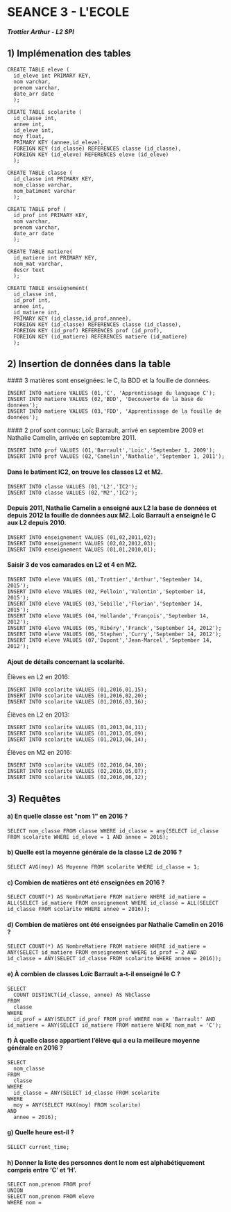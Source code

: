 # SEANCE 3 - L'ECOLE

##### Trottier Arthur - L2 SPI

## 1) Implémenation des tables

```
CREATE TABLE eleve (
  id_eleve int PRIMARY KEY,
  nom varchar,
  prenom varchar,
  date_arr date
  );
```

```
CREATE TABLE scolarite (
  id_classe int,
  annee int,
  id_eleve int,
  moy float,
  PRIMARY KEY (annee,id_eleve),
  FOREIGN KEY (id_classe) REFERENCES classe (id_classe),
  FOREIGN KEY (id_eleve) REFERENCES eleve (id_eleve)
  );
```

```
CREATE TABLE classe (
  id_classe int PRIMARY KEY,
  nom_classe varchar,
  nom_batiment varchar
  );
```

```
CREATE TABLE prof (
  id_prof int PRIMARY KEY,
  nom varchar,
  prenom varchar,
  date_arr date
  );
```

```
CREATE TABLE matiere(
  id_matiere int PRIMARY KEY,
  nom_mat varchar,
  descr text
  );
```

```
CREATE TABLE enseignement(
  id_classe int,
  id_prof int,
  annee int,
  id_matiere int,
  PRIMARY KEY (id_classe,id_prof,annee),
  FOREIGN KEY (id_classe) REFERENCES classe (id_classe),
  FOREIGN KEY (id_prof) REFERENCES prof (id_prof),
  FOREIGN KEY (id_matiere) REFERENCES matiere (id_matiere)
  );
```
## 2) Insertion de données dans la table

#### 3 matières sont enseignées: le C, la BDD et la fouille de données.

```
INSERT INTO matiere VALUES (01,'C', 'Apprentissage du language C');
INSERT INTO matiere VALUES (02,'BDD', 'Decouverte de la base de données');
INSERT INTO matiere VALUES (03,'FDD', 'Apprentissage de la fouille de données');
```
#### 2 prof sont connus: Loïc Barrault, arrivé en septembre 2009 et Nathalie Camelin, arrivée en septembre 2011.

```
INSERT INTO prof VALUES (01,'Barrault','Loïc','September 1, 2009');
INSERT INTO prof VALUES (02,'Camelin','Nathalie','September 1, 2011');
```
#### Dans le batiment IC2, on trouve les classes L2 et M2.

```
INSERT INTO classe VALUES (01,'L2','IC2');
INSERT INTO classe VALUES (02,'M2','IC2');
```
#### Depuis 2011, Nathalie Camelin a enseigné aux L2 la base de données et depuis 2012 la fouille de données aux M2. Loïc Barrault a enseigné le C aux L2 depuis 2010.

```
INSERT INTO enseignement VALUES (01,02,2011,02);
INSERT INTO enseignement VALUES (02,02,2012,03);
INSERT INTO enseignement VALUES (01,01,2010,01);
```
#### Saisir 3 de vos camarades en L2 et 4 en M2.

```
INSERT INTO eleve VALUES (01,'Trottier','Arthur','September 14, 2015');
INSERT INTO eleve VALUES (02,'Pelloin','Valentin','September 14, 2015');
INSERT INTO eleve VALUES (03,'Sebille','Florian','September 14, 2015');
INSERT INTO eleve VALUES (04,'Hollande','François','September 14, 2012');
INSERT INTO eleve VALUES (05,'Ribéry','Franck','September 14, 2012');
INSERT INTO eleve VALUES (06,'Stephen','Curry','September 14, 2012');
INSERT INTO eleve VALUES (07,'Dupont','Jean-Marcel','September 14, 2012');
```
#### Ajout de détails concernant la scolarité.

Élèves en L2 en 2016:

```
INSERT INTO scolarite VALUES (01,2016,01,15);
INSERT INTO scolarite VALUES (01,2016,02,20);
INSERT INTO scolarite VALUES (01,2016,03,16);
```
Élèves en L2 en 2013:

```
INSERT INTO scolarite VALUES (01,2013,04,11);
INSERT INTO scolarite VALUES (01,2013,05,09);
INSERT INTO scolarite VALUES (01,2013,06,14);
```

Élèves en M2 en 2016:

```
INSERT INTO scolarite VALUES (02,2016,04,10);
INSERT INTO scolarite VALUES (02,2016,05,07);
INSERT INTO scolarite VALUES (02,2016,06,12);
```

## 3) Requêtes

#### a) En quelle classe est "nom 1" en 2016 ?

```
SELECT nom_classe FROM classe WHERE id_classe = any(SELECT id_classe FROM scolarite WHERE id_eleve = 1 AND annee = 2016);
```

#### b) Quelle est la moyenne générale de la classe L2 de 2016 ?

```
SELECT AVG(moy) AS Moyenne FROM scolarite WHERE id_classe = 1;
```

#### c) Combien de matières ont été enseignées en 2016 ?

```
SELECT COUNT(*) AS NombreMatiere FROM matiere WHERE id_matiere = ALL(SELECT id_matiere FROM enseignement WHERE id_classe = ALL(SELECT id_classe FROM scolarite WHERE annee = 2016));
```

#### d) Combien de matières ont été enseignées par Nathalie Camelin en 2016 ?

```
SELECT COUNT(*) AS NombreMatiere FROM matiere WHERE id_matiere = ANY(SELECT id_matiere FROM enseignement WHERE id_prof = 2 AND id_classe = ANY(SELECT id_classe FROM scolarite WHERE annee = 2016));
```

#### e) À combien de classes Loïc Barrault a-t-il enseigné le C ?

```
SELECT
  COUNT DISTINCT(id_classe, annee) AS NbClasse
FROM
  classe
WHERE
  id_prof = ANY(SELECT id_prof FROM prof WHERE nom = 'Barrault' AND id_matiere = ANY(SELECT id_matiere FROM matiere WHERE nom_mat = 'C');
```
#### f) À quelle classe appartient l’élève qui a eu la meilleure moyenne générale en 2016 ?

```
SELECT
  nom_classe
FROM
  classe
WHERE
  id_classe = ANY(SELECT id_classe FROM scolarite
WHERE
  moy = ANY(SELECT MAX(moy) FROM scolarite)
AND
  annee = 2016);
```

#### g) Quelle heure est-il ?

```
SELECT current_time;
```

#### h) Donner la liste des personnes dont le nom est alphabétiquement compris entre ‘C’ et ‘H’.

```
SELECT nom,prenom FROM prof
UNION
SELECT nom,prenom FROM eleve
WHERE nom =
```
